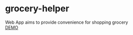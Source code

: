 # grocery-helper
Web App aims to provide convenience for shopping grocery  
[DEMO](https://n1340t.github.io/grocery-helper/)